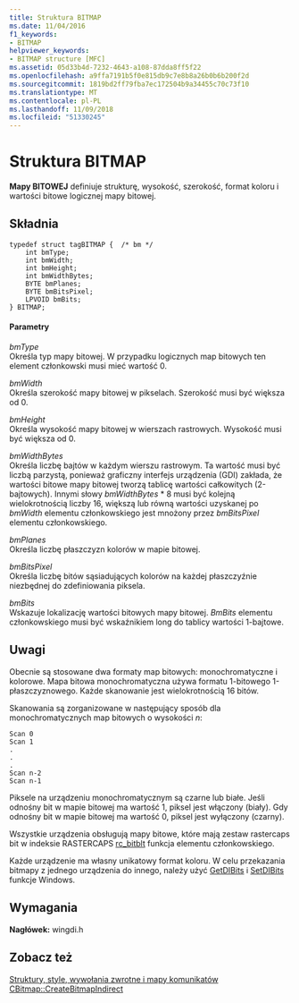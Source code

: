 ```yaml
---
title: Struktura BITMAP
ms.date: 11/04/2016
f1_keywords:
- BITMAP
helpviewer_keywords:
- BITMAP structure [MFC]
ms.assetid: 05d33b4d-7232-4643-a108-87dda8ff5f22
ms.openlocfilehash: a9ffa7191b5f0e815db9c7e8b8a26b0b6b200f2d
ms.sourcegitcommit: 1819bd2ff79fba7ec172504b9a34455c70c73f10
ms.translationtype: MT
ms.contentlocale: pl-PL
ms.lasthandoff: 11/09/2018
ms.locfileid: "51330245"
---
```

# <a name="bitmap-structure"></a>Struktura BITMAP

**Mapy BITOWEJ** definiuje strukturę, wysokość, szerokość, format koloru i wartości bitowe logicznej mapy bitowej.

## <a name="syntax"></a>Składnia

```
typedef struct tagBITMAP {  /* bm */
    int bmType;
    int bmWidth;
    int bmHeight;
    int bmWidthBytes;
    BYTE bmPlanes;
    BYTE bmBitsPixel;
    LPVOID bmBits;
} BITMAP;
```

#### <a name="parameters"></a>Parametry

*bmType*<br/>
Określa typ mapy bitowej. W przypadku logicznych map bitowych ten element członkowski musi mieć wartość 0.

*bmWidth*<br/>
Określa szerokość mapy bitowej w pikselach. Szerokość musi być większa od 0.

*bmHeight*<br/>
Określa wysokość mapy bitowej w wierszach rastrowych. Wysokość musi być większa od 0.

*bmWidthBytes*<br/>
Określa liczbę bajtów w każdym wierszu rastrowym. Ta wartość musi być liczbą parzystą, ponieważ graficzny interfejs urządzenia (GDI) zakłada, że wartości bitowe mapy bitowej tworzą tablicę wartości całkowitych (2-bajtowych). Innymi słowy *bmWidthBytes* \* 8 musi być kolejną wielokrotnością liczby 16, większą lub równą wartości uzyskanej po *bmWidth* elementu członkowskiego jest mnożony przez *bmBitsPixel*  elementu członkowskiego.

*bmPlanes*<br/>
Określa liczbę płaszczyzn kolorów w mapie bitowej.

*bmBitsPixel*<br/>
Określa liczbę bitów sąsiadujących kolorów na każdej płaszczyźnie niezbędnej do zdefiniowania piksela.

*bmBits*<br/>
Wskazuje lokalizację wartości bitowych mapy bitowej. *BmBits* elementu członkowskiego musi być wskaźnikiem long do tablicy wartości 1-bajtowe.

## <a name="remarks"></a>Uwagi

Obecnie są stosowane dwa formaty map bitowych: monochromatyczne i kolorowe. Mapa bitowa monochromatyczna używa formatu 1-bitowego 1-płaszczyznowego. Każde skanowanie jest wielokrotnością 16 bitów.

Skanowania są zorganizowane w następujący sposób dla monochromatycznych map bitowych o wysokości *n*:

```
Scan 0
Scan 1
.
.
.
Scan n-2
Scan n-1
```

Piksele na urządzeniu monochromatycznym są czarne lub białe. Jeśli odnośny bit w mapie bitowej ma wartość 1, piksel jest włączony (biały). Gdy odnośny bit w mapie bitowej ma wartość 0, piksel jest wyłączony (czarny).

Wszystkie urządzenia obsługują mapy bitowe, które mają zestaw rastercaps bit w indeksie RASTERCAPS [rc_bitblt](../../mfc/reference/cdc-class.md#getdevicecaps) funkcja elementu członkowskiego.

Każde urządzenie ma własny unikatowy format koloru. W celu przekazania bitmapy z jednego urządzenia do innego, należy użyć [GetDIBits](/windows/desktop/api/wingdi/nf-wingdi-getdibits) i [SetDIBits](/windows/desktop/api/wingdi/nf-wingdi-setdibits) funkcje Windows.

## <a name="requirements"></a>Wymagania

**Nagłówek:** wingdi.h

## <a name="see-also"></a>Zobacz też

[Struktury, style, wywołania zwrotne i mapy komunikatów](../../mfc/reference/structures-styles-callbacks-and-message-maps.md)<br/>
[CBitmap::CreateBitmapIndirect](../../mfc/reference/cbitmap-class.md#createbitmapindirect)
